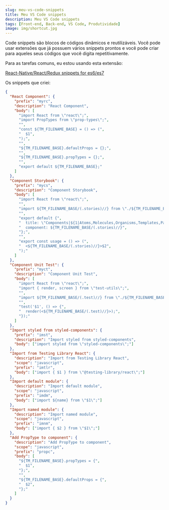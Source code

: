 ```yaml
---
slug: meu-vs-code-snippets
title: Meu VS Code snippets
description: Meu VS Code snippets
tags: [Front-end, Back-end, VS Code, Produtividade]
image: img/shortcut.jpg
---
```


Code snippets são blocos de códigos dinâmicos e reutilizáveis. Você pode usar extensões que já possuem vários snippets prontos e você pode criar para aqueles seus códigos que você digita repetitivamente.

<!--truncate-->

Para as tarefas comuns, eu estou usando esta extensão:

[React-Native/React/Redux snippets for es6/es7](https://marketplace.visualstudio.com/items?itemName=EQuimper.react-native-react-redux)

Os snippets que criei:

```json
{
  "React Component": {
    "prefix": "myrc",
    "description": "React Component",
    "body": [
      "import React from \"react\";",
      "import PropTypes from \"prop-types\";",
      "",
      "const ${TM_FILENAME_BASE} = () => (",
      "  $1",
      ");",
      "",
      "${TM_FILENAME_BASE}.defaultProps = {};",
      "",
      "${TM_FILENAME_BASE}.propTypes = {};",
      "",
      "export default ${TM_FILENAME_BASE};"
    ]
  },
  "Component Storybook": {
    "prefix": "mycs",
    "description": "Component Storybook",
    "body": [
      "import React from \"react\";",
      "",
      "import ${TM_FILENAME_BASE/(.stories)//} from \"./${TM_FILENAME_BASE/(.stories)//}\";",
      "",
      "export default {",
      "  title: \"Components|${1|Atoms,Molecules,Organisms,Templates,Pages|}/${TM_FILENAME_BASE/(.stories)//}\",",
      "  component: ${TM_FILENAME_BASE/(.stories)//}",
      "};",
      "",
      "export const usage = () => (",
      "  <${TM_FILENAME_BASE/(.stories)//}>$2",
      ");"
    ]
  },
  "Component Unit Test": {
    "prefix": "myct",
    "description": "Component Unit Test",
    "body": [
      "import React from \"react\";",
      "import { render, screen } from \"test-utils\";",
      "",
      "import ${TM_FILENAME_BASE/(.test)//} from \"./${TM_FILENAME_BASE/(.test)//}\";",
      "",
      "test('$1', () => {",
      "  render(<${TM_FILENAME_BASE/(.test)//}>);",
      "});"
    ]
  },
  "Import styled from styled-components": {
    "prefix": "imst",
    "description": "Import styled from styled-components",
    "body": ["import styled from \"styled-components\";"]
  },
  "Import from Testing Library React": {
    "description": "Import from Testing Library React",
    "scope": "javascript",
    "prefix": "imtlr",
    "body": ["import { $1 } from \"@testing-library/react\";"]
  },
  "Import default module": {
    "description": "Import default module",
    "scope": "javascript",
    "prefix": "imdm",
    "body": ["import ${name} from \"$1\";"]
  },
  "Import named module": {
    "description": "Import named module",
    "scope": "javascript",
    "prefix": "imnm",
    "body": ["import { $2 } from \"$1\";"]
  },
  "Add PropType to component": {
    "description": "Add PropType to component",
    "scope": "javascript",
    "prefix": "propc",
    "body": [
      "${TM_FILENAME_BASE}.propTypes = {",
      "  $1",
      "};",
      "",
      "${TM_FILENAME_BASE}.defaultProps = {",
      "  $2",
      "};"
    ]
  }
}
```
